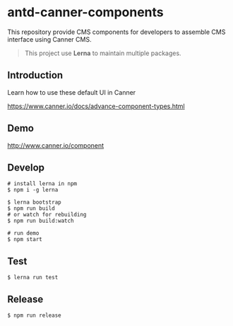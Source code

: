 # antd-canner-components

This repository provide CMS components for developers to assemble CMS interface using Canner CMS.

> This project use **Lerna** to maintain multiple packages.

## Introduction

Learn how to use these default UI in Canner

https://www.canner.io/docs/advance-component-types.html

## Demo

http://www.canner.io/component

## Develop

```
# install lerna in npm
$ npm i -g lerna

$ lerna bootstrap
$ npm run build
# or watch for rebuilding
$ npm run build:watch

# run demo
$ npm start
```

## Test

```
$ lerna run test
```

## Release

```
$ npm run release
```
